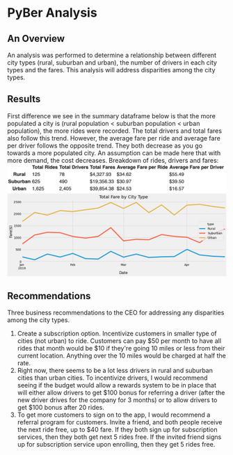 # PyBer Analysis

## An Overview
An analysis was performed to determine a relationship between different city types (rural, suburban and urban), the number of drivers in each city types and the fares. This analysis will address disparities among the city types. 


## Results
First difference we see in the summary dataframe below is that the more populated a city is (rural population < suburban population < urban population), the more rides were recorded. The total drivers and total fares also follow this trend. However, the average fare per ride and average fare per driver follows the opposite trend. They both decrease as you go towards a more populated city. 
An assumption can be made here that with more demand, the cost decreases. 
</b>
Breakdown of rides, drivers and fares:
![Summary_Data](https://github.com/pratishthasingh1/PyBer_Analysis/blob/master/Resources/ride_data.png?raw=true)
![Ride_Data](https://github.com/pratishthasingh1/PyBer_Analysis/blob/master/Resources/ride_graph.png?raw=true)

## Recommendations
Three business recommendations to the CEO for addressing any disparities among the city types.
1. Create a subscription option. Incentivize customers in smaller type of cities (not urban) to ride. Customers can pay $50 per month to have all rides that month would be $10 if they're going 10 miles or less from their current location. Anything over the 10 miles would be charged at half the rate. 
2. Right now, there seems to be a lot less drivers in rural and suburban cities than urban cities. To incentivize drivers, I would recommend seeing if the budget would allow a rewards system to be in place that will either allow drivers to get $100 bonus for referring a driver (after the new driver drives for the company for 3 months) or to allow drivers to get $100 bonus after 20 rides. 
3. To get more customers to sign on to the app, I would recommend a referral program for customers. Invite a friend, and both people receive the next ride free, up to $40 fare. If they both sign up for subscription services, then they both get next 5 rides free. If the invited friend signs up for subscription service upon enrolling, then they get 5 rides free. 
